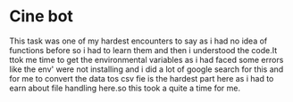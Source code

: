 # Cine bot
This task was one of my hardest encounters to say as i had no idea of functions before so i had to learn them and then i understood the code.It ttok me time to get the environmental variables as i had faced some errors like the env' were not installing and i did a lot of google search for this and for me to convert the data tos csv fie is the hardest part here as i had to earn about file handling here.so this took a quite a time for me.
